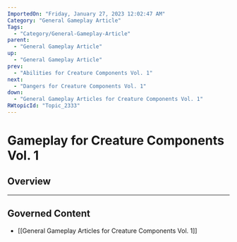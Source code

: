 ```yaml
---
ImportedOn: "Friday, January 27, 2023 12:02:47 AM"
Category: "General Gameplay Article"
Tags:
  - "Category/General-Gameplay-Article"
parent:
  - "General Gameplay Article"
up:
  - "General Gameplay Article"
prev:
  - "Abilities for Creature Components Vol. 1"
next:
  - "Dangers for Creature Components Vol. 1"
down:
  - "General Gameplay Articles for Creature Components Vol. 1"
RWtopicId: "Topic_2333"
---
```

# Gameplay for Creature Components Vol. 1
## Overview
---
## Governed Content
- [[General Gameplay Articles for Creature Components Vol. 1]]

